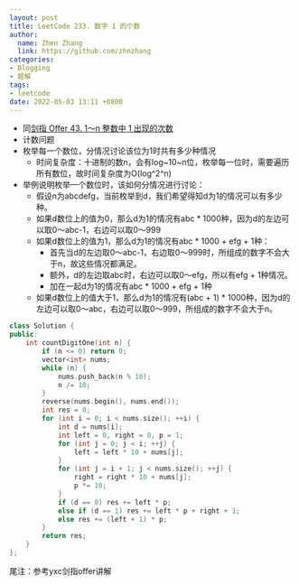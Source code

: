 ```yaml
---
layout: post
title: LeetCode 233. 数字 1 的个数
author:
  name: Zhen Zhang
  link: https://github.com/zhnzhang
categories:
- Blogging
- 题解
tags:
- leetcode
date: 2022-05-03 13:11 +0800
---
```

- 同[剑指 Offer 43. 1～n 整数中 1 出现的次数](https://leetcode-cn.com/problems/1nzheng-shu-zhong-1chu-xian-de-ci-shu-lcof/)
- 计数问题
- 枚举每一个数位，分情况讨论该位为1时共有多少种情况
  - 时间复杂度：十进制的数n，会有log~10~n位，枚举每一位时，需要遍历所有数位，故时间复杂度为O(log^2^n)
- 举例说明枚举一个数位时，该如何分情况进行讨论：
  - 假设n为abcdefg，当前枚举到d，我们希望得知d为1的情况可以有多少种。
  - 如果d数位上的值为0，那么d为1的情况有abc * 1000种，因为d的左边可以取0～abc-1，右边可以取0～999
  - 如果d数位上的值为1，那么d为1的情况有abc * 1000 + efg + 1种：
    - 首先当d的左边取0～abc-1，右边取0～999时，所组成的数字不会大于n，故这些情况都满足。
    - 额外，d的左边取abc时，右边可以取0～efg，所以有efg + 1种情况。
    - 加在一起d为1的情况有abc * 1000 + efg + 1种
  - 如果d数位上的值大于1，那么d为1的情况有(abc + 1) * 1000种，因为d的左边可以取0～abc，右边可以取0～999，所组成的数字不会大于n。

```c++
class Solution {
public:
    int countDigitOne(int n) {
        if (n <= 0) return 0;
        vector<int> nums;
        while (n) {
            nums.push_back(n % 10);
            n /= 10;
        }
        reverse(nums.begin(), nums.end());
        int res = 0;
        for (int i = 0; i < nums.size(); ++i) {
            int d = nums[i];
            int left = 0, right = 0, p = 1;
            for (int j = 0; j < i; ++j) {
                left = left * 10 + nums[j];
            }
            for (int j = i + 1; j < nums.size(); ++j) {
                right = right * 10 + nums[j];
                p *= 10;
            }
            if (d == 0) res += left * p;
            else if (d == 1) res += left * p + right + 1;
            else res += (left + 1) * p;
        }
        return res;
    }
};
```

尾注：参考yxc剑指offer讲解
